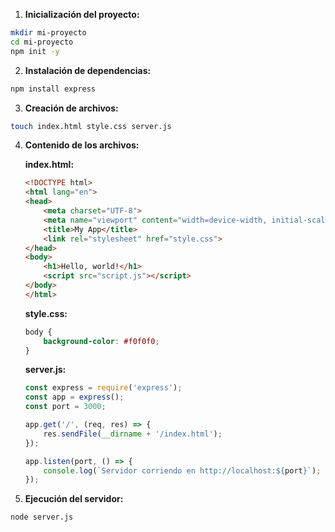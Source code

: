 1. **Inicialización del proyecto:**
```bash
mkdir mi-proyecto
cd mi-proyecto
npm init -y
```

2. **Instalación de dependencias:**
```bash
npm install express
```

3. **Creación de archivos:**
```bash
touch index.html style.css server.js
```

4. **Contenido de los archivos:**

   **index.html:**
   ```html
   <!DOCTYPE html>
   <html lang="en">
   <head>
       <meta charset="UTF-8">
       <meta name="viewport" content="width=device-width, initial-scale=1.0">
       <title>My App</title>
       <link rel="stylesheet" href="style.css">
   </head>
   <body>
       <h1>Hello, world!</h1>
       <script src="script.js"></script>
   </body>
   </html>
   ```

   **style.css:**
   ```css
   body {
       background-color: #f0f0f0;
   }
   ```

   **server.js:**
   ```javascript
   const express = require('express');
   const app = express();
   const port = 3000;

   app.get('/', (req, res) => {
       res.sendFile(__dirname + '/index.html');
   });

   app.listen(port, () => {
       console.log(`Servidor corriendo en http://localhost:${port}`);
   });
   ```

5. **Ejecución del servidor:**
```bash
node server.js
```